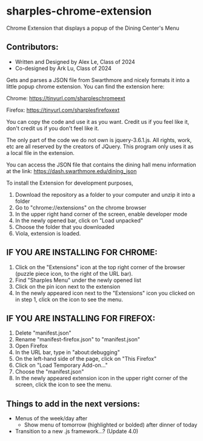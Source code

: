 # sharples-chrome-extension
Chrome Extension that displays a popup of the Dining Center's Menu

## Contributors: ##

- Written and Designed by Alex Le, Class of 2024
- Co-designed by Ark Lu, Class of 2024

Gets and parses a JSON file from Swarthmore and nicely formats it
into a little popup chrome extension. You can find the 
extension here:

Chrome: https://tinyurl.com/sharpleschromeext

Firefox: https://tinyurl.com/sharplesfirefoxext

You can copy the code and use it as you want. Credit us if you feel 
like it, don't credit us if you don't feel like it.

The only part of the code we do not own is jquery-3.6.1.js.
All rights, work, etc are all reserved by the creators of
JQuery. This program only uses it as a local file in the
extension.

You can access the JSON file that contains the dining hall
menu information at the link:
https://dash.swarthmore.edu/dining_json

To install the Extension for development purposes,
1) Download the repository as a folder to your computer and
unzip it into a folder
2) Go to "chrome://extensions" on the chrome browser
3) In the upper right hand corner of the screen, enable
developer mode
4) In the newly opened bar, click on "Load unpacked"
5) Choose the folder that you downloaded 
6) Viola, extension is loaded.

## IF YOU ARE INSTALLING FOR CHROME: ##
1) Click on the "Extensions" icon at the top right corner of 
the browser (puzzle piece icon, to the right of the URL bar).
2) Find "Sharples Menu" under the newly opened list
3) Click on the pin icon next to the extension
4) In the newly appeared icon next to the "Extensions" icon 
you clicked on in step 1, click on the icon to see the menu.

## IF YOU ARE INSTALLING FOR FIREFOX: ##
1) Delete "manifest.json"
2) Rename "manifest-firefox.json" to "manifest.json"
3) Open Firefox
4) In the URL bar, type in "about:debugging"
5) On the left-hand side of the page, click on "This Firefox"
6) Click on "Load Temporary Add-on..."
7) Choose the "manifest.json"
8) In the newly appeared extension icon in the upper right
corner of the screen, click the icon to see the menu.


## Things to add in the next versions: ##
 - Menus of the week/day after
    - Show menu of tomorrow (highlighted or bolded) after dinner of today
 - Transition to a new .js framework...? (Update 4.0)
